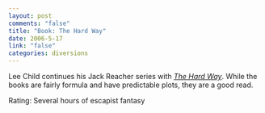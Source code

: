 ```yaml
--- 
layout: post
comments: "false"
title: "Book: The Hard Way"
date: 2006-5-17
link: "false"
categories: diversions
---
```

Lee Child continues his Jack Reacher series with <i> <a href="http://ereader.com/product/detail/21996?book=The%5FHard%5FWay%3A%5FA%5FJack%5FReacher%5FNovel" title="The Hard Way">The Hard Way</a></i>. While the books are fairly formula and have predictable plots, they are a good read.

Rating: Several hours of escapist fantasy

